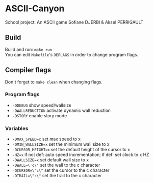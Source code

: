 # ASCII-Canyon
School project: An ASCII game
Sofiane DJERBI & Aksel PERRIGAULT

## Build
Build and run: `make run`  
You can edit `Makefile`'s `DEFLAGS` in order to change program flags.
## Compiler flags
Don't forget to `make clean` when changing flags.
### Program flags
- `-DDEBUG` show speed/wallsize
- `-DWALLREDUCTION` activate dynamic wall reduction
- `-DSTORY` enable story mode

### Variables
- `-DMAX_SPEED=x` set max speed to x
- `-DMIN_WALLSIZE=x` set the minimum wall size to x
- `-DCURSOR_HEIGHT=x` set the default height of the cursor to x
- `-HZ=x` if not def: auto speed incrementation; if def: set clock to x HZ
- `-DWALLSIZE=x` set default wall size to x
- `-DWALL=\'c\'` set the wall to the c character
- `-DCURSOR=\"c\"` set the cursor to the c character
- `-DTRAIL=\"c\"` set the trail to the c character
